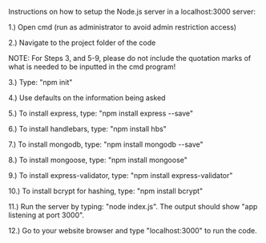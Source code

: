 Instructions on how to setup the Node.js server in a localhost:3000 server:

1.) Open cmd (run as administrator to avoid admin restriction access)

2.) Navigate to the project folder of the code


NOTE: For Steps 3, and 5-9, please do not include the quotation marks of what is needed to be inputted in the cmd program!


3.) Type: "npm init"

4.) Use defaults on the information being asked

5.) To install express, type: "npm install express --save"

6.) To install handlebars, type: "npm install hbs"

7.) To install mongodb, type: "npm install mongodb --save"

8.) To install mongoose, type: "npm install mongoose"

9.) To install express-validator, type: "npm install express-validator"

10.) To install bcrypt for hashing, type: "npm install bcrypt"

11.) Run the server by typing: "node index.js". The output should show "app listening at port 3000".

12.) Go to your website browser and type "localhost:3000" to run the code.
